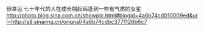 很幸运 七十年代的人在成长期起码逢到一些有气质的女星
http://photo.blog.sina.com.cn/showpic.html#blogid=4a6b74cd010009ed&url=http://s8.sinaimg.cn/orignal/4a6b74cdbc3771126b6c7
